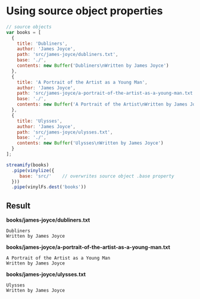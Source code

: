 # Using source object properties

```js
// source objects 
var books = [
  {
    title: 'Dubliners',
    author: 'James Joyce',
    path: 'src/james-joyce/dubliners.txt',
    base: './',
    contents: new Buffer('Dubliners\nWritten by James Joyce')
  },
  {
    title: 'A Portrait of the Artist as a Young Man',
    author: 'James Joyce',
    path: 'src/james-joyce/a-portrait-of-the-artist-as-a-young-man.txt',
    base: './',
    contents: new Buffer('A Portrait of the Artist\nWritten by James Joyce')
  },
  {
    title: 'Ulysses',
    author: 'James Joyce',
    path: 'src/james-joyce/ulysses.txt',
    base: './',
    contents: new Buffer('Ulysses\nWritten by James Joyce')
  }
];

streamify(books)
  .pipe(vinylize({
     base: 'src/'    // overwrites source object .base property
  }))
  .pipe(vinylFs.dest('books'))
```

## Result

**books/james-joyce/dubliners.txt**

    Dubliners
    Written by James Joyce

**books/james-joyce/a-portrait-of-the-artist-as-a-young-man.txt**

    A Portrait of the Artist as a Young Man
    Written by James Joyce

**books/james-joyce/ulysses.txt**

    Ulysses
    Written by James Joyce

